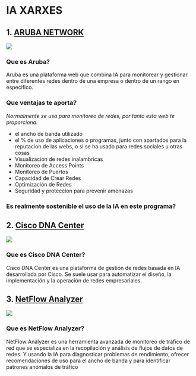 # IA XARXES

[Línea invisible.]: # (Desenvolupar i publicar un manual col·laboratiu a GitHub sobre diverses eines i aplicacions d'intel·ligència artificial {IA} aplicades a l’administració de sistemes informàtics.)

[Línea invisible.]: # (Identifica quines IAs hi ha relacionades amb la informàtica, concretament ASIX.)

[Línea invisible.]: # (El manual ha de ser clar, estructurat i accessible, escrit en format Markdown per a la seva publicació com a lloc web dins de GitHub.)

## 1. [ARUBA NETWORK](https://www.arubanetworks.com/es/)
![](https://encrypted-tbn0.gstatic.com/images?q=tbn:ANd9GcSAM9tiW3Eds5jaVXhl_ztQxKOgvvpIE6JvkQ&s)


### Que es Aruba?

Aruba es una plataforma web que combina IA para monitorear y gestionar entre diferentes redes dentro de una empresa o dentro de un rango en especifico.

### Que ventajas te aporta? 

*Normalmente se usa para monitoreo de redes, por tanto esta web te proporciona:*

- el ancho de banda utilizado
- el % de uso de aplicaciones o programas, junto con apartados para la reputacion de las webs, o si se ha usado para redes sociales u otras cosas
- Visualización de redes inalambricas
- Monitoreo de Access Points
- Monitoreo de Puertos
- Capacidad de Crear Redes
- Optimización de Redes
- Seguridad y proteccion para prevenir amenazas


### Es realmente sostenible el uso de la IA en este programa?

## 2. [Cisco DNA Center](https://www.cisco.com/site/mx/es/products/networking/dna-center-platform/index.html)
![](https://storage.googleapis.com/blogs-images-new/ciscoblogs/1/2022/10/DNAC-logo.png)


### Que es Cisco DNA Center?
Cisco DNA Center es una plataforma de gestión de redes basada en IA desarrollada por Cisco. Se suele usar para automatizar el diseño, la implementación y la operación de redes empresariales. 


## 3. [NetFlow Analyzer](https://www.manageengine.com/products/netflow/)
![](https://itsbusiness.net/wp-content/uploads/2019/07/kisspng-logo-manageengine-brand-netflow-5b527682402247.6998292115321309462627-1.png)


### Que es NetFlow Analyzer?
NetFlow Analyzer es una herramienta avanzada de monitoreo de tráfico de red que se especializa en la recopilación y análisis de flujos de datos de redes. Y usando la IA para diagnosticar problemas de rendimiento, ofrecer recomendaciones de uso para el ancho de banda y para identificar patrones anómalos de tráfico
